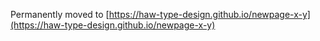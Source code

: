 Permanently moved to [https://haw-type-design.github.io/newpage-x-y](https://haw-type-design.github.io/newpage-x-y)